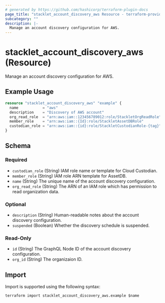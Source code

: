 ```yaml
---
# generated by https://github.com/hashicorp/terraform-plugin-docs
page_title: "stacklet_account_discovery_aws Resource - terraform-provider-stacklet"
subcategory: ""
description: |-
  Manage an account discovery configuration for AWS.
---
```


# stacklet_account_discovery_aws (Resource)

Manage an account discovery configuration for AWS.

## Example Usage

```terraform
resource "stacklet_account_discovery_aws" "example" {
  name           = "aws"
  description    = "Discovery of AWS account"
  org_read_role  = "arn:aws:iam::123456789012:role/StackletOrgReadRole"
  member_role    = "arn:aws:iam::{Id}:role/StackletAssetDBRole"
  custodian_role = "arn:aws:iam::{id}:role/StackletCustodianRole-{tag}"
}
```

<!-- schema generated by tfplugindocs -->
## Schema

### Required

- `custodian_role` (String) IAM role name or template for Cloud Custodian.
- `member_role` (String) IAM role ARN template for AssetDB.
- `name` (String) The unique name of the account discovery configuration.
- `org_read_role` (String) The ARN of an IAM role which has permission to read organization data.

### Optional

- `description` (String) Human-readable notes about the account discovery configuration.
- `suspended` (Boolean) Whether the discovery schedule is suspended.

### Read-Only

- `id` (String) The GraphQL Node ID of the account discovery configuration.
- `org_id` (String) The organizaion ID.

## Import

Import is supported using the following syntax:

```shell
terraform import stacklet_account_discovery_aws.example $name
```
